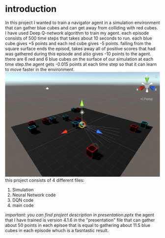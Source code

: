 # introduction
In this project I wanted to train a navigator agent in a simulation environment that can gather blue cubes and can get away from colliding with red cubes.
I have used Deep Q-network algorithm to train my agent.
each episode consists of 500 time steps that takes about 10 seconds to run. each blue cube gives +5 points and each red cube gives -5 points. falling from the square surface ends the episod, takes away all of positive scores that had was gathered during this episode and also gives -10 points to the agent. there are 6 red and 6 blue cubes on the surface of our simulation at each time step.the agent gets -0.015 points at each time step so that it can learn to move faster in the environment.
![alt text](https://github.com/AlirezaTalakoobi/DQN-navigator-agent/blob/master/1.PNG?raw=true)
this project consists of 4 different files:
1. Simulation
2. Neural Network code
3. DQN code
4. main code

*important: you can find project description in presentation.pptx*
 the agent that I have trained is version 4.1.6 in the "presentation" file that can gather about 50 points in each episoe that is equal to gathering about 11.5 blue cubes in each episode whuch is a fasntastic result.
